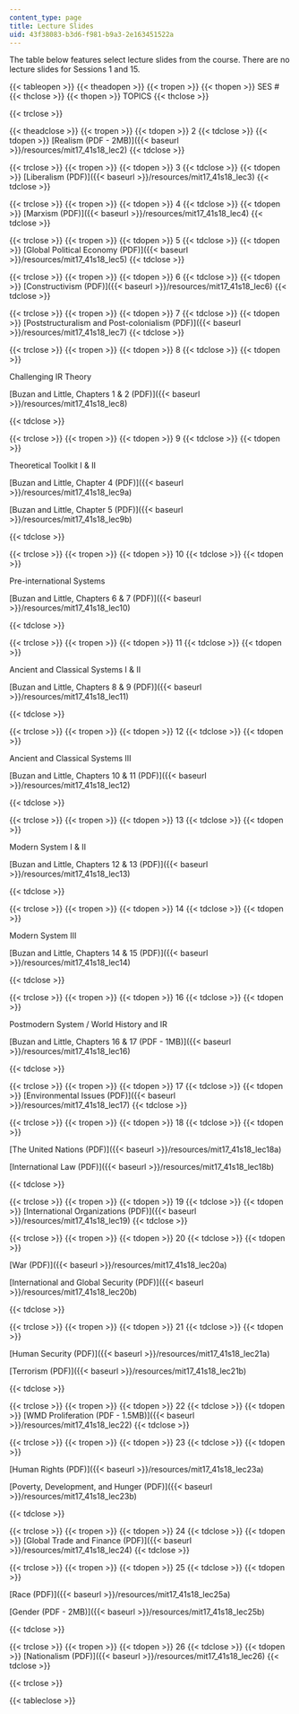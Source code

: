 ```yaml
---
content_type: page
title: Lecture Slides
uid: 43f38083-b3d6-f981-b9a3-2e163451522a
---
```


The table below features select lecture slides from the course. There are no lecture slides for Sessions 1 and 15.

{{< tableopen >}}
{{< theadopen >}}
{{< tropen >}}
{{< thopen >}}
SES #
{{< thclose >}}
{{< thopen >}}
TOPICS
{{< thclose >}}

{{< trclose >}}

{{< theadclose >}}
{{< tropen >}}
{{< tdopen >}}
2
{{< tdclose >}}
{{< tdopen >}}
[Realism (PDF - 2MB)]({{< baseurl >}}/resources/mit17_41s18_lec2)
{{< tdclose >}}

{{< trclose >}}
{{< tropen >}}
{{< tdopen >}}
3
{{< tdclose >}}
{{< tdopen >}}
[Liberalism (PDF)]({{< baseurl >}}/resources/mit17_41s18_lec3)
{{< tdclose >}}

{{< trclose >}}
{{< tropen >}}
{{< tdopen >}}
4
{{< tdclose >}}
{{< tdopen >}}
[Marxism (PDF)]({{< baseurl >}}/resources/mit17_41s18_lec4)
{{< tdclose >}}

{{< trclose >}}
{{< tropen >}}
{{< tdopen >}}
5
{{< tdclose >}}
{{< tdopen >}}
[Global Political Economy (PDF)]({{< baseurl >}}/resources/mit17_41s18_lec5)
{{< tdclose >}}

{{< trclose >}}
{{< tropen >}}
{{< tdopen >}}
6
{{< tdclose >}}
{{< tdopen >}}
[Constructivism (PDF)]({{< baseurl >}}/resources/mit17_41s18_lec6)
{{< tdclose >}}

{{< trclose >}}
{{< tropen >}}
{{< tdopen >}}
7
{{< tdclose >}}
{{< tdopen >}}
[Poststructuralism and Post-colonialism (PDF)]({{< baseurl >}}/resources/mit17_41s18_lec7)
{{< tdclose >}}

{{< trclose >}}
{{< tropen >}}
{{< tdopen >}}
8
{{< tdclose >}}
{{< tdopen >}}


Challenging IR Theory

[Buzan and Little, Chapters 1 & 2 (PDF)]({{< baseurl >}}/resources/mit17_41s18_lec8)


{{< tdclose >}}

{{< trclose >}}
{{< tropen >}}
{{< tdopen >}}
9
{{< tdclose >}}
{{< tdopen >}}


Theoretical Toolkit I & II

[Buzan and Little, Chapter 4 (PDF)]({{< baseurl >}}/resources/mit17_41s18_lec9a)

[Buzan and Little, Chapter 5 (PDF)]({{< baseurl >}}/resources/mit17_41s18_lec9b)


{{< tdclose >}}

{{< trclose >}}
{{< tropen >}}
{{< tdopen >}}
10
{{< tdclose >}}
{{< tdopen >}}


Pre-international Systems

[Buzan and Little, Chapters 6 & 7 (PDF)]({{< baseurl >}}/resources/mit17_41s18_lec10)


{{< tdclose >}}

{{< trclose >}}
{{< tropen >}}
{{< tdopen >}}
11
{{< tdclose >}}
{{< tdopen >}}


Ancient and Classical Systems I & II

[Buzan and Little, Chapters 8 & 9 (PDF)]({{< baseurl >}}/resources/mit17_41s18_lec11)


{{< tdclose >}}

{{< trclose >}}
{{< tropen >}}
{{< tdopen >}}
12
{{< tdclose >}}
{{< tdopen >}}


Ancient and Classical Systems III

[Buzan and Little, Chapters 10 & 11 (PDF)]({{< baseurl >}}/resources/mit17_41s18_lec12)


{{< tdclose >}}

{{< trclose >}}
{{< tropen >}}
{{< tdopen >}}
13
{{< tdclose >}}
{{< tdopen >}}


Modern System I & II

[Buzan and Little, Chapters 12 & 13 (PDF)]({{< baseurl >}}/resources/mit17_41s18_lec13)


{{< tdclose >}}

{{< trclose >}}
{{< tropen >}}
{{< tdopen >}}
14
{{< tdclose >}}
{{< tdopen >}}


Modern System III

[Buzan and Little, Chapters 14 & 15 (PDF)]({{< baseurl >}}/resources/mit17_41s18_lec14)


{{< tdclose >}}

{{< trclose >}}
{{< tropen >}}
{{< tdopen >}}
16
{{< tdclose >}}
{{< tdopen >}}


Postmodern System / World History and IR

[Buzan and Little, Chapters 16 & 17 (PDF - 1MB)]({{< baseurl >}}/resources/mit17_41s18_lec16)


{{< tdclose >}}

{{< trclose >}}
{{< tropen >}}
{{< tdopen >}}
17
{{< tdclose >}}
{{< tdopen >}}
[Environmental Issues (PDF)]({{< baseurl >}}/resources/mit17_41s18_lec17)
{{< tdclose >}}

{{< trclose >}}
{{< tropen >}}
{{< tdopen >}}
18
{{< tdclose >}}
{{< tdopen >}}


[The United Nations (PDF)]({{< baseurl >}}/resources/mit17_41s18_lec18a) 

[International Law (PDF)]({{< baseurl >}}/resources/mit17_41s18_lec18b)


{{< tdclose >}}

{{< trclose >}}
{{< tropen >}}
{{< tdopen >}}
19
{{< tdclose >}}
{{< tdopen >}}
[International Organizations (PDF)]({{< baseurl >}}/resources/mit17_41s18_lec19)
{{< tdclose >}}

{{< trclose >}}
{{< tropen >}}
{{< tdopen >}}
20
{{< tdclose >}}
{{< tdopen >}}


[War (PDF)]({{< baseurl >}}/resources/mit17_41s18_lec20a)

[International and Global Security (PDF)]({{< baseurl >}}/resources/mit17_41s18_lec20b)


{{< tdclose >}}

{{< trclose >}}
{{< tropen >}}
{{< tdopen >}}
21
{{< tdclose >}}
{{< tdopen >}}


[Human Security (PDF)]({{< baseurl >}}/resources/mit17_41s18_lec21a)

[Terrorism (PDF)]({{< baseurl >}}/resources/mit17_41s18_lec21b)


{{< tdclose >}}

{{< trclose >}}
{{< tropen >}}
{{< tdopen >}}
22
{{< tdclose >}}
{{< tdopen >}}
[WMD Proliferation (PDF - 1.5MB)]({{< baseurl >}}/resources/mit17_41s18_lec22)
{{< tdclose >}}

{{< trclose >}}
{{< tropen >}}
{{< tdopen >}}
23
{{< tdclose >}}
{{< tdopen >}}


[Human Rights (PDF)]({{< baseurl >}}/resources/mit17_41s18_lec23a)

[Poverty, Development, and Hunger (PDF)]({{< baseurl >}}/resources/mit17_41s18_lec23b)


{{< tdclose >}}

{{< trclose >}}
{{< tropen >}}
{{< tdopen >}}
24
{{< tdclose >}}
{{< tdopen >}}
[Global Trade and Finance (PDF)]({{< baseurl >}}/resources/mit17_41s18_lec24)
{{< tdclose >}}

{{< trclose >}}
{{< tropen >}}
{{< tdopen >}}
25
{{< tdclose >}}
{{< tdopen >}}


[Race (PDF)]({{< baseurl >}}/resources/mit17_41s18_lec25a)

[Gender (PDF - 2MB)]({{< baseurl >}}/resources/mit17_41s18_lec25b)


{{< tdclose >}}

{{< trclose >}}
{{< tropen >}}
{{< tdopen >}}
26
{{< tdclose >}}
{{< tdopen >}}
[Nationalism (PDF)]({{< baseurl >}}/resources/mit17_41s18_lec26)
{{< tdclose >}}

{{< trclose >}}

{{< tableclose >}}
